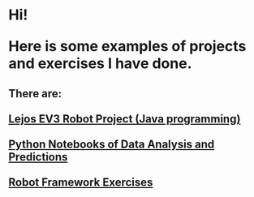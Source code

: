 <h1>Hi!

Here is some examples of projects and exercises I have done.</h1>

<h2>There are:
<br><br>
<a href="https://github.com/samulironni/portfolio/tree/main/Robot%20Project%20Java">Lejos EV3 Robot Project (Java programming)</a>
<br><br>  
<a href="https://github.com/samulironni/portfolio/tree/main/Python%20ipynb">Python Notebooks of Data Analysis and Predictions</a> 
<br><br>
<a href="https://github.com/samulironni/portfolio/tree/main/Robot%20Framework">Robot Framework Exercises</a></h2>
